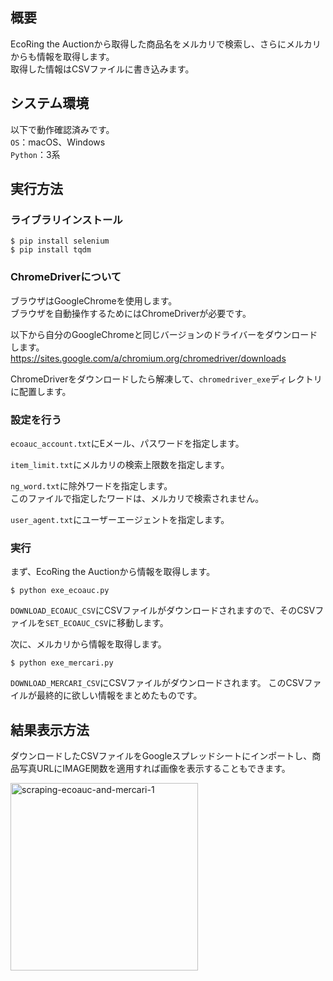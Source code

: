 ## 概要
EcoRing the Auctionから取得した商品名をメルカリで検索し、さらにメルカリからも情報を取得します。  
取得した情報はCSVファイルに書き込みます。



## システム環境
以下で動作確認済みです。  
`OS`：macOS、Windows  
`Python`：3系



## 実行方法
### ライブラリインストール
```
$ pip install selenium
$ pip install tqdm
```


### ChromeDriverについて
ブラウザはGoogleChromeを使用します。  
ブラウザを自動操作するためにはChromeDriverが必要です。

以下から自分のGoogleChromeと同じバージョンのドライバーをダウンロードします。  
https://sites.google.com/a/chromium.org/chromedriver/downloads

ChromeDriverをダウンロードしたら解凍して、`chromedriver_exe`ディレクトリに配置します。


### 設定を行う
`ecoauc_account.txt`にEメール、パスワードを指定します。

`item_limit.txt`にメルカリの検索上限数を指定します。

`ng_word.txt`に除外ワードを指定します。  
このファイルで指定したワードは、メルカリで検索されません。

`user_agent.txt`にユーザーエージェントを指定します。


### 実行
まず、EcoRing the Auctionから情報を取得します。
```
$ python exe_ecoauc.py
```

`DOWNLOAD_ECOAUC_CSV`にCSVファイルがダウンロードされますので、そのCSVファイルを`SET_ECOAUC_CSV`に移動します。

次に、メルカリから情報を取得します。
```
$ python exe_mercari.py
```

`DOWNLOAD_MERCARI_CSV`にCSVファイルがダウンロードされます。
このCSVファイルが最終的に欲しい情報をまとめたものです。



## 結果表示方法
ダウンロードしたCSVファイルをGoogleスプレッドシートにインポートし、商品写真URLにIMAGE関数を適用すれば画像を表示することもできます。

<img width="300" alt="scraping-ecoauc-and-mercari-1" src="https://user-images.githubusercontent.com/62325937/128611377-219f6c8f-d70d-4342-bef0-211224f2adfd.jpg">
